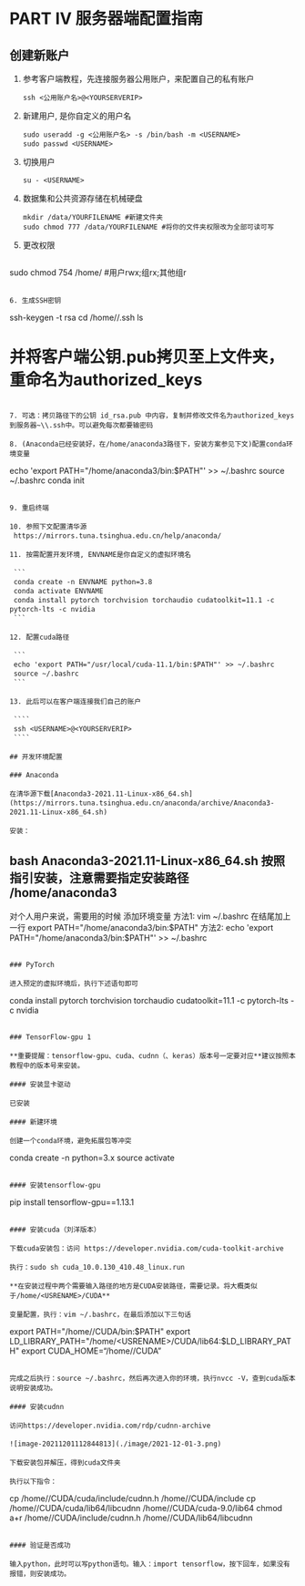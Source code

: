 # PART Ⅳ 服务器端配置指南

## 创建新账户

1. 参考客户端教程，先连接服务器公用账户，来配置自己的私有账户

   ```
   ssh <公用账户名>@<YOURSERVERIP>
   ```

2. 新建用户, <USERNAME>是你自定义的用户名

   ```
   sudo useradd -g <公用账户名> -s /bin/bash -m <USERNAME>
   sudo passwd <USERNAME>
   ```

3. 切换用户

   ```
   su - <USERNAME>
   ```

4. 数据集和公共资源存储在机械硬盘

   ```
   mkdir /data/YOURFILENAME #新建文件夹
   sudo chmod 777 /data/YOURFILENAME #将你的文件夹权限改为全部可读可写
   ```

5. 更改权限

   ```
sudo chmod 754 /home/<USERNAME> #用户rwx;组rx;其他组r
   ```
   
6. 生成SSH密钥

   ```
   ssh-keygen -t rsa
   cd /home/<USERNAME>/.ssh
   ls
   # 并将客户端公钥.pub拷贝至上文件夹，重命名为authorized_keys
   ```

7. 可选：拷贝路径下的公钥 id_rsa.pub 中内容，复制并修改文件名为authorized_keys到服务器~\\.ssh中。可以避免每次都要输密码

8. (Anaconda已经安装好，在/home/anaconda3路径下，安装方案参见下文)配置conda环境变量

   ```
   echo 'export PATH="/home/anaconda3/bin:$PATH"' >> ~/.bashrc
   source ~/.bashrc
   conda init
   ```

9. 重启终端

10. 参照下文配置清华源
    https://mirrors.tuna.tsinghua.edu.cn/help/anaconda/

11. 按需配置开发环境, ENVNAME是你自定义的虚拟环境名

    ```
    conda create -n ENVNAME python=3.8
    conda activate ENVNAME
    conda install pytorch torchvision torchaudio cudatoolkit=11.1 -c pytorch-lts -c nvidia
    ```

12. 配置cuda路径

    ```
    echo 'export PATH="/usr/local/cuda-11.1/bin:$PATH"' >> ~/.bashrc
    source ~/.bashrc
    ```

13. 此后可以在客户端连接我们自己的账户

    ````
    ssh <USERNAME>@<YOURSERVERIP>
    ````

## 开发环境配置

### Anaconda

在清华源下载[Anaconda3-2021.11-Linux-x86_64.sh](https://mirrors.tuna.tsinghua.edu.cn/anaconda/archive/Anaconda3-2021.11-Linux-x86_64.sh)

安装：

```
bash Anaconda3-2021.11-Linux-x86_64.sh
按照指引安装，注意需要指定安装路径 /home/anaconda3
-----
对个人用户来说，需要用的时候
添加环境变量
方法1: vim ~/.bashrc 在结尾加上一行 export PATH="/home/anaconda3/bin:$PATH"
方法2: echo 'export PATH="/home/anaconda3/bin:$PATH"' >> ~/.bashrc
```

### PyTorch

进入预定的虚拟环境后，执行下述语句即可

```
conda install pytorch torchvision torchaudio cudatoolkit=11.1 -c pytorch-lts -c nvidia
```

### TensorFlow-gpu 1

**重要提醒：tensorflow-gpu、cuda、cudnn（、keras）版本号一定要对应**建议按照本教程中的版本号来安装。

#### 安装显卡驱动

已安装

#### 新建环境

创建一个conda环境，避免拓展包等冲突

   ```
conda create -n <YOURENVNAME> python=3.x
source activate <YOURENVNAME>
   ```

#### 安装tensorflow-gpu

   ```
pip install tensorflow-gpu==1.13.1
   ```

#### 安装cuda（刘洋版本）

下载cuda安装包：访问 https://developer.nvidia.com/cuda-toolkit-archive

执行：sudo sh cuda_10.0.130_410.48_linux.run

**在安装过程中两个需要输入路径的地方是CUDA安装路径，需要记录。将大概类似于/home/<USRENAME>/CUDA**

变量配置，执行：vim ~/.bashrc，在最后添加以下三句话

   ```
export PATH="/home/<USRENAME>/CUDA/bin:$PATH" 
export LD_LIBRARY_PATH="/home/<USRENAME>/CUDA/lib64:$LD_LIBRARY_PATH" 
export CUDA_HOME=“/home/<USRENAME>/CUDA”
   ```

完成之后执行：source ~/.bashrc，然后再次进入你的环境，执行nvcc -V，查到cuda版本说明安装成功。

#### 安装cudnn

访问https://developer.nvidia.com/rdp/cudnn-archive 

![image-20211201112844813](./image/2021-12-01-3.png)

 下载安装包并解压，得到cuda文件夹

执行以下指令：

   ```
cp /home/<USRENAME>/CUDA/cuda/include/cudnn.h /home/<USRENAME>/CUDA/include
cp /home/<USRENAME>/CUDA/cuda/lib64/libcudnn /home/<USRENAME>/CUDA/cuda-9.0/lib64
chmod a+r /home/<USRENAME>/CUDA/include/cudnn.h /home/<USRENAME>/CUDA/lib64/libcudnn
   ```

#### 验证是否成功

输入python，此时可以写python语句。输入：import tensorflow，按下回车，如果没有报错，则安装成功。
